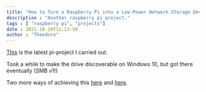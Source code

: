 ```yaml
---
title: "How to Turn a Raspberry Pi into a Low-Power Network Storage Device" 
description : "Another raspberry pi project." 
tags : [ "raspberry pi", "projects"]
date : 2021-10-10T11:13:50
author : "Theodore" 
---
```


[This](https://www.howtogeek.com/139433/how-to-turn-a-raspberry-pi-into-a-low-power-network-storage-device/) is the latest pi-project I carried out.

Took a while to make the drive discoverable on Windows 10, but got there eventually (SMB v1!)

Two more ways of achieving this [here](https://raspberrytips.com/raspberry-pi-file-server/) and [here](https://magpi.raspberrypi.com/articles/samba-file-server).